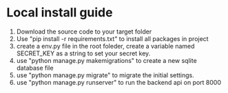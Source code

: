 # Local install guide

1. Download the source code to your target folder
2. Use "pip install -r requirements.txt" to install all packages in project
3. create a env.py file in the root foleder, create a variable named SECRET_KEY as a string to set your secret key.
4. use "python manage.py makemigrations" to create a new sqlite database file
5. use "python manage.py migrate" to migrate the initial settings.
6. use "python manage.py runserver" to run the backend api on port 8000

